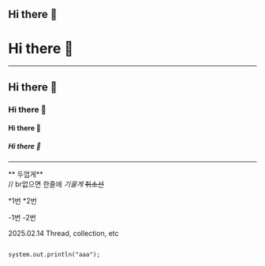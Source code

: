 ## Hi there 👋

# Hi there 👋
---
## Hi there 👋
### Hi there 👋
#### Hi there 👋
##### Hi there 👋

----
** 두껍게** <br> // br없으면 한줄에
*기울게*
~~취소선~~


*1번
*2번

-1번
-2번



2025.02.14 Thread, collection, etc














```

system.out.println("aaa");

```
